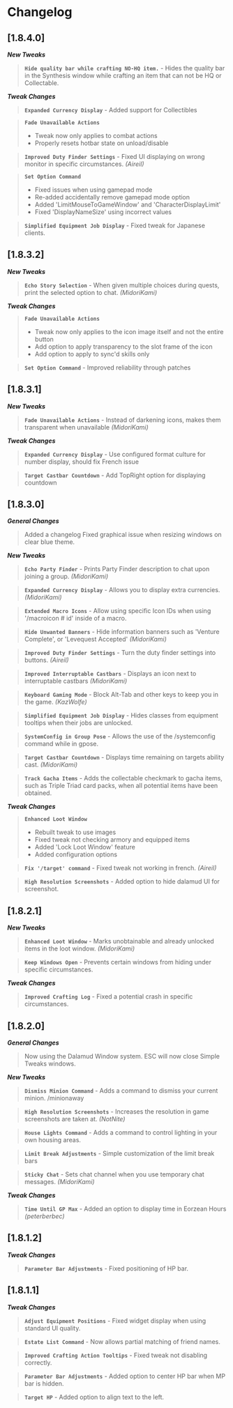 # Changelog

## [1.8.4.0]
***New Tweaks***
> **`Hide quality bar while crafting NO-HQ item.`** - Hides the quality bar in the Synthesis window while crafting an item that can not be HQ or Collectable.


***Tweak Changes***
> **`Expanded Currency Display`** - Added support for Collectibles

> **`Fade Unavailable Actions`**
> - Tweak now only applies to combat actions
> - Properly resets hotbar state on unload/disable

> **`Improved Duty Finder Settings`** - Fixed UI displaying on wrong monitor in specific circumstances. *(Aireil)*

> **`Set Option Command`**
> - Fixed issues when using gamepad mode
> - Re-added accidentally remove gamepad mode option
> - Added 'LimitMouseToGameWindow' and 'CharacterDisplayLimit'
> - Fixed 'DisplayNameSize' using incorrect values

> **`Simplified Equipment Job Display`** - Fixed tweak for Japanese clients.


## [1.8.3.2]
***New Tweaks***
> **`Echo Story Selection`** - When given multiple choices during quests, print the selected option to chat. *(MidoriKami)*


***Tweak Changes***
> **`Fade Unavailable Actions`**
> - Tweak now only applies to the icon image itself and not the entire button
> - Add option to apply transparency to the slot frame of the icon
> - Add option to apply to sync'd skills only

> **`Set Option Command`** - Improved reliability through patches


## [1.8.3.1]
***New Tweaks***
> **`Fade Unavailable Actions`** - Instead of darkening icons, makes them transparent when unavailable *(MidoriKami)*


***Tweak Changes***
> **`Expanded Currency Display`** - Use configured format culture for number display, should fix French issue

> **`Target Castbar Countdown`** - Add TopRight option for displaying countdown


## [1.8.3.0]
***General Changes***
> Added a changelog
> Fixed graphical issue when resizing windows on clear blue theme.

***New Tweaks***
> **`Echo Party Finder`** - Prints Party Finder description to chat upon joining a group. *(MidoriKami)*

> **`Expanded Currency Display`** - Allows you to display extra currencies. *(MidoriKami)*

> **`Extended Macro Icons`** - Allow using specific Icon IDs when using '/macroicon # id' inside of a macro.

> **`Hide Unwanted Banners`** - Hide information banners such as 'Venture Complete', or 'Levequest Accepted' *(MidoriKami)*

> **`Improved Duty Finder Settings`** - Turn the duty finder settings into buttons. *(Aireil)*

> **`Improved Interruptable Castbars`** - Displays an icon next to interruptable castbars *(MidoriKami)*

> **`Keyboard Gaming Mode`** - Block Alt-Tab and other keys to keep you in the game. *(KazWolfe)*

> **`Simplified Equipment Job Display`** - Hides classes from equipment tooltips when their jobs are unlocked.

> **`SystemConfig in Group Pose`** - Allows the use of the /systemconfig command while in gpose.

> **`Target Castbar Countdown`** - Displays time remaining on targets ability cast. *(MidoriKami)*

> **`Track Gacha Items`** - Adds the collectable checkmark to gacha items, such as Triple Triad card packs, when all potential items have been obtained.


***Tweak Changes***
> **`Enhanced Loot Window`**
> - Rebuilt tweak to use images
> - Fixed tweak not checking armory and equipped items
> - Added 'Lock Loot Window' feature
> - Added configuration options

> **`Fix '/target' command`** - Fixed tweak not working in french. *(Aireil)*

> **`High Resolution Screenshots`** - Added option to hide dalamud UI for screenshot.


## [1.8.2.1]
***New Tweaks***
> **`Enhanced Loot Window`** - Marks unobtainable and already unlocked items in the loot window. *(MidoriKami)*

> **`Keep Windows Open`** - Prevents certain windows from hiding under specific circumstances.


***Tweak Changes***
> **`Improved Crafting Log`** - Fixed a potential crash in specific circumstances.


## [1.8.2.0]
***General Changes***
> Now using the Dalamud Window system.
ESC will now close Simple Tweaks windows.

***New Tweaks***
> **`Dismiss Minion Command`** - Adds a command to dismiss your current minion. /minionaway

> **`High Resolution Screenshots`** - Increases the resolution in game screenshots are taken at. *(NotNite)*

> **`House Lights Command`** - Adds a command to control lighting in your own housing areas.

> **`Limit Break Adjustments`** - Simple customization of the limit break bars

> **`Sticky Chat`** - Sets chat channel when you use temporary chat messages. *(MidoriKami)*


***Tweak Changes***
> **`Time Until GP Max`** - Added an option to display time in Eorzean Hours *(peterberbec)*


## [1.8.1.2]
***Tweak Changes***
> **`Parameter Bar Adjustments`** - Fixed positioning of HP bar.


## [1.8.1.1]
***Tweak Changes***
> **`Adjust Equipment Positions`** - Fixed widget display when using standard UI quality.

> **`Estate List Command`** - Now allows partial matching of friend names.

> **`Improved Crafting Action Tooltips`** - Fixed tweak not disabling correctly.

> **`Parameter Bar Adjustments`** - Added option to center HP bar when MP bar is hidden.

> **`Target HP`** - Added option to align text to the left.


